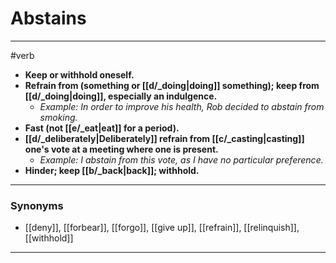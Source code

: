 # Abstains
---
#verb
- **Keep or withhold oneself.**
- **Refrain from (something or [[d/_doing|doing]] something); keep from [[d/_doing|doing]], especially an indulgence.**
	- _Example: In order to improve his health, Rob decided to abstain from smoking._
- **Fast (not [[e/_eat|eat]] for a period).**
- **[[d/_deliberately|Deliberately]] refrain from [[c/_casting|casting]] one's vote at a meeting where one is present.**
	- _Example: I abstain from this vote, as I have no particular preference._
- **Hinder; keep [[b/_back|back]]; withhold.**
---
### Synonyms
- [[deny]], [[forbear]], [[forgo]], [[give up]], [[refrain]], [[relinquish]], [[withhold]]
---
